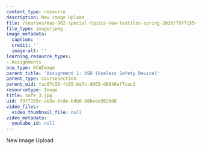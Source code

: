 ```yaml
---
content_type: resource
description: New image Upload
file: /courses/mas-962-special-topics-new-textiles-spring-2010/f977155cab3a5cdebdb088beee3020d8_safe_3.jpg
file_type: image/jpeg
image_metadata:
  caption: ''
  credit: ''
  image-alt: ''
learning_resource_types:
- Assignments
ocw_type: OCWImage
parent_title: 'Assignment 1: USD (Useless Safety Device)'
parent_type: CourseSection
parent_uid: fac07c50-fc85-ba7c-d005-d8046af7cac2
resourcetype: Image
title: safe_3.jpg
uid: f977155c-ab3a-5cde-bdb0-88beee3020d8
video_files:
  video_thumbnail_file: null
video_metadata:
  youtube_id: null
---
```

New image Upload

